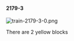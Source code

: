 #### 2179-3
![train-2179-3-0.png](https://github.com/lil-lab/nlvr/raw/master/nlvr/train/images/77/train-2179-3-0.png "train-2179-3-0.png")

There are 2 yellow blocks